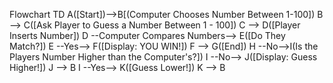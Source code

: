 

Flowchart TD
	A([Start])-->B[(Computer Chooses Number Between 1-100])
	B --> C([Ask Player to Guess a Number Between 1 - 100])
	C --> D([Player Inserts Number])
	D --Computer Compares Numbers--> E([Do They Match?])
	E --Yes--> F([Display: YOU WIN!])
	F --> G([End])
	H --No-->I(Is the Players Number Higher than the Computer's?])
	I --No--> J([Display: Guess Higher!])
	J --> B
	I --Yes--> K([Guess Lower!])
	K --> B


